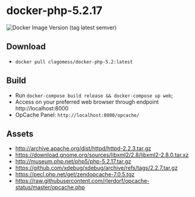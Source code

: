 # docker-php-5.2.17

![Docker Image Version (tag latest semver)](https://img.shields.io/docker/v/clagomess/docker-php-5.2/latest?label=DockerHub)

## Download
- `docker pull clagomess/docker-php-5.2:latest`

## Build
- Run `docker-compose build release && docker-compose up web`;
- Access on your preferred web browser through endpoint http://localhost:8000
- OpCache Panel: `http://localhost:8000/opcache/`

## Assets
- http://archive.apache.org/dist/httpd/httpd-2.2.3.tar.gz
- https://download.gnome.org/sources/libxml2/2.8/libxml2-2.8.0.tar.xz
- http://museum.php.net/php5/php-5.2.17.tar.gz
- https://github.com/xdebug/xdebug/archive/refs/tags/2.2.7.tar.gz
- https://pecl.php.net/get/zendopcache-7.0.5.tgz
- https://raw.githubusercontent.com/rlerdorf/opcache-status/master/opcache.php
